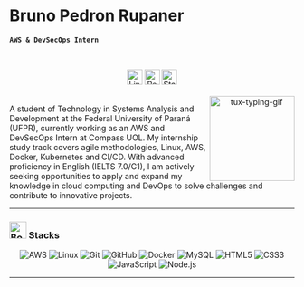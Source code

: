 # Bruno Pedron Rupaner

**`AWS & DevSecOps Intern`**

<br>
<!-- Contact Badges -->
<p align="center">
  <!-- LinkedIn Badge -->
  <a href="https://www.linkedin.com/in/bruno-pedron-rupaner-411a782b7/" style="text-decoration: none;">
    <img alt="LinkedIn" title="Connect with me on LinkedIn" 
         src="https://custom-icon-badges.demolab.com/badge/-LinkedIn-282A36?style=for-the-badge&logo=linkedin&logoColor=white&labelColor=blue&color=grey" 
         style="height: 27px;" /></a>

  <!-- GitHub Repositories Badge -->
  <a href="https://github.com/bruno-pedron?tab=repositories" style="text-decoration: none;">
    <img alt="Repositories" title="See my repositories on GitHub" 
         src="https://custom-icon-badges.demolab.com/badge/-Repositories-282A36?style=for-the-badge&logo=repo&logoColor=white&labelColor=blue&color=grey" 
         style="height: 27px;" /></a>

 <!-- Starred Repositories Badge -->
  <a href="https://github.com/bruno-pedron?tab=stars" style="text-decoration: none;">
    <img alt="Starred Repositories" title="Repositories I've Starred" 
         src="https://custom-icon-badges.demolab.com/badge/-Starred%20Repos-282A36?style=for-the-badge&logo=star&logoColor=white&labelColor=blue&color=grey" 
         style="height: 27px;" /></a>

<!-- GitHub Logo -->
<br>
<br>
<img align="right" alt="tux-typing-gif" src="https://i.pinimg.com/originals/ba/e3/0e/bae30e0c7acfec296e5a30d0a75af0f1.gif" width="150px" />
<div>A student of Technology in Systems Analysis and Development at the Federal University of Paraná (UFPR), currently working as an AWS and DevSecOps Intern at Compass UOL. My internship study track covers agile methodologies, Linux, AWS, Docker, Kubernetes and CI/CD. With advanced proficiency in English (IELTS 7.0/C1), I am actively seeking opportunities to apply and expand my knowledge in cloud computing and DevOps to solve challenges and contribute to innovative projects.</div>

---

<h3><img src="https://raw.githubusercontent.com/Tarikul-Islam-Anik/Telegram-Animated-Emojis/main/Objects/Books.webp" alt="Books" width="30" height="30" /> Stacks </h3>

<div align="center">
  <img alt="AWS" src="https://img.shields.io/badge/AWS-232F3E?style=for-the-badge&logo=amazonaws&logoColor=white" />
  <img alt="Linux" src="https://img.shields.io/badge/Linux-FCC624?style=for-the-badge&logo=linux&logoColor=black" />
  <img alt="Git" src="https://img.shields.io/badge/Git-F05032?style=for-the-badge&logo=git&logoColor=white" />
  <img alt="GitHub" src="https://img.shields.io/badge/GitHub-181717?style=for-the-badge&logo=github&logoColor=white" />
  <img alt="Docker" src="https://img.shields.io/badge/Docker-2496ED?style=for-the-badge&logo=docker&logoColor=white" />
  <img alt="MySQL" src="https://img.shields.io/badge/MySQL-4479A1?style=for-the-badge&logo=mysql&logoColor=white" />
  <img alt="HTML5" src="https://img.shields.io/badge/HTML5-E34F26?style=for-the-badge&logo=html5&logoColor=white" />
  <img alt="CSS3" src="https://img.shields.io/badge/CSS3-1572B6?style=for-the-badge&logo=css3&logoColor=white" />
  <img alt="JavaScript" src="https://img.shields.io/badge/JavaScript-F7DF1E?style=for-the-badge&logo=javascript&logoColor=black" />
  <img alt="Node.js" src="https://img.shields.io/badge/Node.js-339933?style=for-the-badge&logo=nodedotjs&logoColor=white" />
</div>

---

